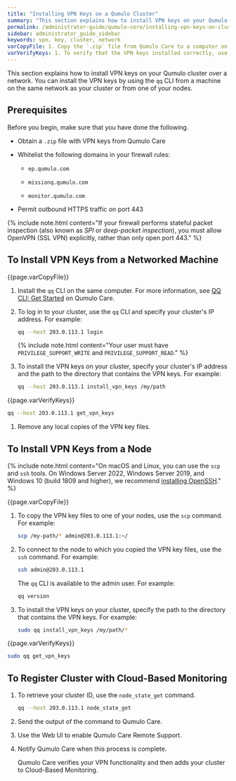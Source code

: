 ```yaml
---
title: "Installing VPN Keys on a Qumulo Cluster"
summary: "This section explains how to install VPN keys on your Qumulo cluster over a network."
permalink: /administrator-guide/qumulo-core/installing-vpn-keys-on-cluster.html
sidebar: administrator_guide_sidebar
keywords: vpn, key, cluster, network
varCopyFile: 1. Copy the `.zip` file from Qumulo Care to a computer on the same network as your cluster, and decompress the file.
varVerifyKeys: 1. To verify that the VPN keys installed correctly, use the `get_vpn_keys` command. For example:
---
```


This section explains how to install VPN keys on your Qumulo cluster over a network. You can install the VPN keys by using the `qq` CLI from a machine on the same network as your cluster or from one of your nodes.

## Prerequisites
Before you begin, make sure that you have done the following.

* Obtain a `.zip` file with VPN keys from Qumulo Care

* Whitelist the following domains in your firewall rules:

  * `ep.qumulo.com`

  * `missionq.qumulo.com`

  * `monitor.qumulo.com`

* Permit outbound HTTPS traffic on port 443

{% include note.html content="If your firewall performs stateful packet inspection (also known as _SPI_ or _deep-packet inspection_), you must allow OpenVPN (SSL VPN) explicitly, rather than only open port 443." %}


## To Install VPN Keys from a Networked Machine
{{page.varCopyFile}}

1. Install the `qq` CLI on the same computer. For more information, see [QQ CLI: Get Started](https://care.qumulo.com/hc/en-us/articles/115008165008) on Qumulo Care.

1. To log in to your cluster, use the `qq` CLI and specify your cluster's IP address. For example:

   ```bash
   qq --host 203.0.113.1 login
   ```
    
   {% include note.html content="Your user must have `PRIVILEGE_SUPPORT_WRITE` and `PRIVILEGE_SUPPORT_READ`." %}

1. To install the VPN keys on your cluster, specify your cluster's IP address and the path to the directory that contains the VPN keys. For example:

   ```bash
   qq --host 203.0.113.1 install_vpn_keys /my/path
   ```
    
{{page.varVerifyKeys}}

   ```bash
   qq --host 203.0.113.1 get_vpn_keys
   ```

1. Remove any local copies of the VPN key files.


## To Install VPN Keys from a Node
{% include note.html content="On macOS and Linux, you can use the `scp` and `ssh` tools. On Windows Server 2022, Windows Server 2019, and Windows 10 (build 1809 and higher), we recommend [installing OpenSSH](https://docs.microsoft.com/en-us/windows-server/administration/openssh/openssh_install_firstuse)." %}

{{page.varCopyFile}}

1. To copy the VPN key files to one of your nodes, use the `scp` command. For example:

   ```bash
   scp /my-path/* admin@203.0.113.1:~/
   ```

1. To connect to the node to which you copied the VPN key files, use the `ssh` command. For example:

   ```bash
   ssh admin@203.0.113.1
   ```

   The `qq` CLI is available to the admin user. For example:

   ```bash
   qq version
   ```

1. To install the VPN keys on your cluster, specify the path to the directory that contains the VPN keys. For example:
   
   ```bash
   sudo qq install_vpn_keys /my/path/*
   ```
   
{{page.varVerifyKeys}}
   
   ```bash
   sudo qq get_vpn_keys
   ```
   

## To Register Cluster with Cloud-Based Monitoring

1. To retrieve your cluster ID, use the `node_state_get` command.

   ```bash
   qq --host 203.0.113.1 node_state_get
   ```

1. Send the output of the command to Qumulo Care.

1. Use the Web UI to enable Qumulo Care Remote Support.

1. Notify Qumulo Care when this process is complete.

   Qumulo Care verifies your VPN functionality and then adds your cluster to Cloud-Based Monitoring.
